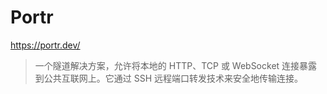# Portr

https://portr.dev/

> 一个隧道解决方案，允许将本地的 HTTP、TCP 或 WebSocket 连接暴露到公共互联网上。它通过 SSH 远程端口转发技术来安全地传输连接。
